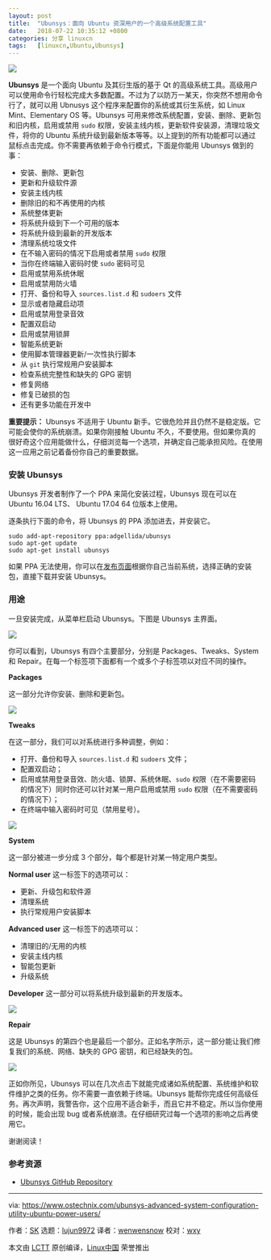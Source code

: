 ```yaml
---
layout: post
title:	"Ubunsys：面向 Ubuntu 资深用户的一个高级系统配置工具"
date:	2018-07-22 10:35:12 +0800 
categories:	分享 linuxcn 
tags:	[linuxcn,Ubuntu,Ubunsys]
---
```



![](/Asserts/Images//attachment/album/201807/22/103507k0waaaw7g7ubz3u0.jpg)


**Ubunsys** 是一个面向 Ubuntu 及其衍生版的基于 Qt 的高级系统工具。高级用户可以使用命令行轻松完成大多数配置。不过为了以防万一某天，你突然不想用命令行了，就可以用 Ubnusys 这个程序来配置你的系统或其衍生系统，如 Linux Mint、Elementary OS 等。Ubunsys 可用来修改系统配置，安装、删除、更新包和旧内核，启用或禁用 `sudo` 权限，安装主线内核，更新软件安装源，清理垃圾文件，将你的 Ubuntu 系统升级到最新版本等等。以上提到的所有功能都可以通过鼠标点击完成。你不需要再依赖于命令行模式，下面是你能用 Ubunsys 做到的事：


* 安装、删除、更新包
* 更新和升级软件源
* 安装主线内核
* 删除旧的和不再使用的内核
* 系统整体更新
* 将系统升级到下一个可用的版本
* 将系统升级到最新的开发版本
* 清理系统垃圾文件
* 在不输入密码的情况下启用或者禁用 `sudo` 权限
* 当你在终端输入密码时使 `sudo` 密码可见
* 启用或禁用系统休眠
* 启用或禁用防火墙
* 打开、备份和导入 `sources.list.d` 和 `sudoers` 文件
* 显示或者隐藏启动项
* 启用或禁用登录音效
* 配置双启动
* 启用或禁用锁屏
* 智能系统更新
* 使用脚本管理器更新/一次性执行脚本
* 从 `git` 执行常规用户安装脚本
* 检查系统完整性和缺失的 GPG 密钥
* 修复网络
* 修复已破损的包
* 还有更多功能在开发中


**重要提示：** Ubunsys 不适用于 Ubuntu 新手。它很危险并且仍然不是稳定版。它可能会使你的系统崩溃。如果你刚接触 Ubuntu 不久，不要使用。但如果你真的很好奇这个应用能做什么，仔细浏览每一个选项，并确定自己能承担风险。在使用这一应用之前记着备份你自己的重要数据。


### 安装 Ubunsys


Ubunsys 开发者制作了一个 PPA 来简化安装过程，Ubunsys 现在可以在 Ubuntu 16.04 LTS、 Ubuntu 17.04 64 位版本上使用。


逐条执行下面的命令，将 Ubunsys 的 PPA 添加进去，并安装它。



```
sudo add-apt-repository ppa:adgellida/ubunsys
sudo apt-get update
sudo apt-get install ubunsys

```

如果 PPA 无法使用，你可以在[发布页面](https://github.com/adgellida/ubunsys/releases)根据你自己当前系统，选择正确的安装包，直接下载并安装 Ubunsys。


### 用途


一旦安装完成，从菜单栏启动 Ubunsys。下图是 Ubunsys 主界面。


![](/Asserts/Images//attachment/album/201807/22/103517zihfr9fnllrvhvri.png)


你可以看到，Ubunsys 有四个主要部分，分别是 Packages、Tweaks、System 和 Repair。在每一个标签项下面都有一个或多个子标签项以对应不同的操作。


**Packages**


这一部分允许你安装、删除和更新包。


![](/Asserts/Images//attachment/album/201807/22/103520etslxszqcxqtccq3.png)


**Tweaks**


在这一部分，我们可以对系统进行多种调整，例如：


* 打开、备份和导入 `sources.list.d` 和 `sudoers` 文件；
* 配置双启动；
* 启用或禁用登录音效、防火墙、锁屏、系统休眠、`sudo` 权限（在不需要密码的情况下）同时你还可以针对某一用户启用或禁用 `sudo` 权限（在不需要密码的情况下）；
* 在终端中输入密码时可见（禁用星号）。


![](/Asserts/Images//attachment/album/201807/22/103523ppoc1mcqlb9ojjpp.png)


**System**


这一部分被进一步分成 3 个部分，每个都是针对某一特定用户类型。


**Normal user** 这一标签下的选项可以：


* 更新、升级包和软件源
* 清理系统
* 执行常规用户安装脚本


**Advanced user** 这一标签下的选项可以：


* 清理旧的/无用的内核
* 安装主线内核
* 智能包更新
* 升级系统


**Developer** 这一部分可以将系统升级到最新的开发版本。


![](/Asserts/Images//attachment/album/201807/22/103525zwhideeephd9b4eq.png)


**Repair**


这是 Ubunsys 的第四个也是最后一个部分。正如名字所示，这一部分能让我们修复我们的系统、网络、缺失的 GPG 密钥，和已经缺失的包。


![](/Asserts/Images//attachment/album/201807/22/103527ey7kkv6a56586cz5.png)


正如你所见，Ubunsys 可以在几次点击下就能完成诸如系统配置、系统维护和软件维护之类的任务。你不需要一直依赖于终端。Ubunsys 能帮你完成任何高级任务。再次声明，我警告你，这个应用不适合新手，而且它并不稳定。所以当你使用的时候，能会出现 bug 或者系统崩溃。在仔细研究过每一个选项的影响之后再使用它。


谢谢阅读！


### 参考资源


* [Ubunsys GitHub Repository](https://github.com/adgellida/ubunsys)




---


via: <https://www.ostechnix.com/ubunsys-advanced-system-configuration-utility-ubuntu-power-users/>


作者：[SK](https://www.ostechnix.com/author/sk/) 选题：[lujun9972](https://github.com/lujun9972) 译者：[wenwensnow](https://github.com/wenwensnow) 校对：[wxy](https://github.com/wxy)


本文由 [LCTT](https://github.com/LCTT/TranslateProject) 原创编译，[Linux中国](https://linux.cn/) 荣誉推出
